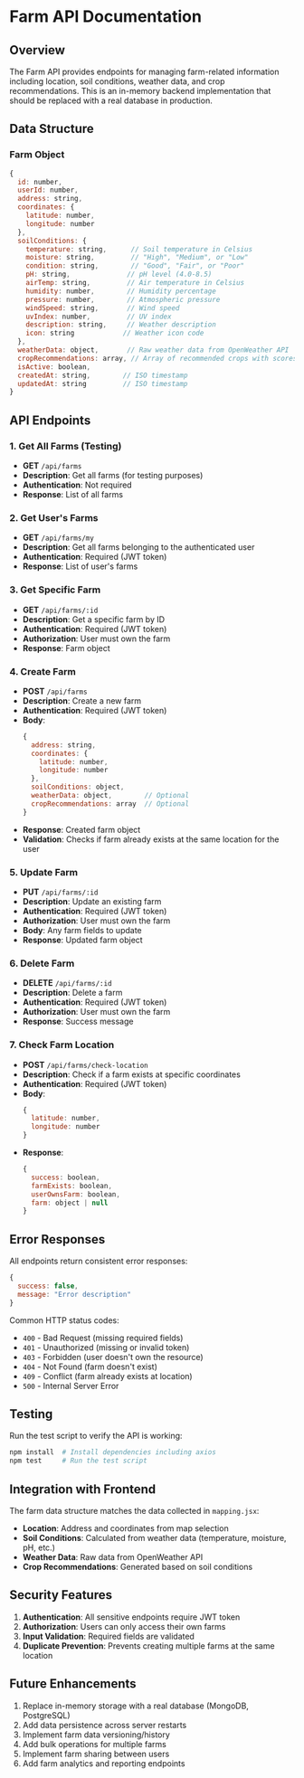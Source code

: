 # Farm API Documentation

## Overview
The Farm API provides endpoints for managing farm-related information including location, soil conditions, weather data, and crop recommendations. This is an in-memory backend implementation that should be replaced with a real database in production.

## Data Structure

### Farm Object
```javascript
{
  id: number,
  userId: number,
  address: string,
  coordinates: {
    latitude: number,
    longitude: number
  },
  soilConditions: {
    temperature: string,      // Soil temperature in Celsius
    moisture: string,         // "High", "Medium", or "Low"
    condition: string,        // "Good", "Fair", or "Poor"
    pH: string,              // pH level (4.0-8.5)
    airTemp: string,         // Air temperature in Celsius
    humidity: number,        // Humidity percentage
    pressure: number,        // Atmospheric pressure
    windSpeed: string,       // Wind speed
    uvIndex: number,         // UV index
    description: string,     // Weather description
    icon: string            // Weather icon code
  },
  weatherData: object,       // Raw weather data from OpenWeather API
  cropRecommendations: array, // Array of recommended crops with scores
  isActive: boolean,
  createdAt: string,        // ISO timestamp
  updatedAt: string         // ISO timestamp
}
```

## API Endpoints

### 1. Get All Farms (Testing)
- **GET** `/api/farms`
- **Description**: Get all farms (for testing purposes)
- **Authentication**: Not required
- **Response**: List of all farms

### 2. Get User's Farms
- **GET** `/api/farms/my`
- **Description**: Get all farms belonging to the authenticated user
- **Authentication**: Required (JWT token)
- **Response**: List of user's farms

### 3. Get Specific Farm
- **GET** `/api/farms/:id`
- **Description**: Get a specific farm by ID
- **Authentication**: Required (JWT token)
- **Authorization**: User must own the farm
- **Response**: Farm object

### 4. Create Farm
- **POST** `/api/farms`
- **Description**: Create a new farm
- **Authentication**: Required (JWT token)
- **Body**:
  ```javascript
  {
    address: string,
    coordinates: {
      latitude: number,
      longitude: number
    },
    soilConditions: object,
    weatherData: object,        // Optional
    cropRecommendations: array  // Optional
  }
  ```
- **Response**: Created farm object
- **Validation**: Checks if farm already exists at the same location for the user

### 5. Update Farm
- **PUT** `/api/farms/:id`
- **Description**: Update an existing farm
- **Authentication**: Required (JWT token)
- **Authorization**: User must own the farm
- **Body**: Any farm fields to update
- **Response**: Updated farm object

### 6. Delete Farm
- **DELETE** `/api/farms/:id`
- **Description**: Delete a farm
- **Authentication**: Required (JWT token)
- **Authorization**: User must own the farm
- **Response**: Success message

### 7. Check Farm Location
- **POST** `/api/farms/check-location`
- **Description**: Check if a farm exists at specific coordinates
- **Authentication**: Required (JWT token)
- **Body**:
  ```javascript
  {
    latitude: number,
    longitude: number
  }
  ```
- **Response**:
  ```javascript
  {
    success: boolean,
    farmExists: boolean,
    userOwnsFarm: boolean,
    farm: object | null
  }
  ```

## Error Responses

All endpoints return consistent error responses:

```javascript
{
  success: false,
  message: "Error description"
}
```

Common HTTP status codes:
- `400` - Bad Request (missing required fields)
- `401` - Unauthorized (missing or invalid token)
- `403` - Forbidden (user doesn't own the resource)
- `404` - Not Found (farm doesn't exist)
- `409` - Conflict (farm already exists at location)
- `500` - Internal Server Error

## Testing

Run the test script to verify the API is working:

```bash
npm install  # Install dependencies including axios
npm test     # Run the test script
```

## Integration with Frontend

The farm data structure matches the data collected in `mapping.jsx`:

- **Location**: Address and coordinates from map selection
- **Soil Conditions**: Calculated from weather data (temperature, moisture, pH, etc.)
- **Weather Data**: Raw data from OpenWeather API
- **Crop Recommendations**: Generated based on soil conditions

## Security Features

1. **Authentication**: All sensitive endpoints require JWT token
2. **Authorization**: Users can only access their own farms
3. **Input Validation**: Required fields are validated
4. **Duplicate Prevention**: Prevents creating multiple farms at the same location

## Future Enhancements

1. Replace in-memory storage with a real database (MongoDB, PostgreSQL)
2. Add data persistence across server restarts
3. Implement farm data versioning/history
4. Add bulk operations for multiple farms
5. Implement farm sharing between users
6. Add farm analytics and reporting endpoints 